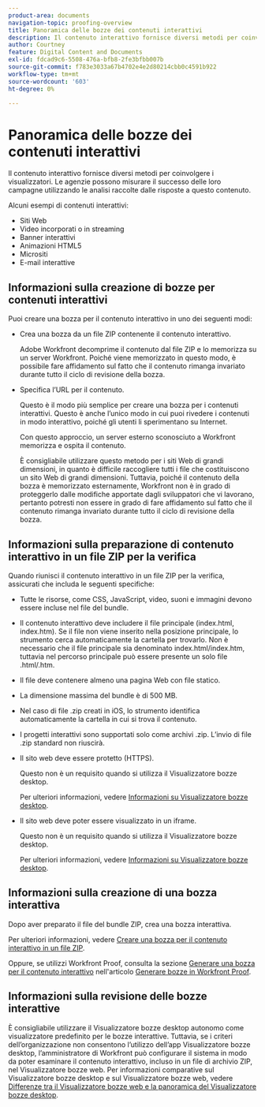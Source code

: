 ```yaml
---
product-area: documents
navigation-topic: proofing-overview
title: Panoramica delle bozze dei contenuti interattivi
description: Il contenuto interattivo fornisce diversi metodi per coinvolgere i visualizzatori. Le agenzie possono misurare il successo delle loro campagne utilizzando le analisi raccolte dalle risposte a questo contenuto.
author: Courtney
feature: Digital Content and Documents
exl-id: fdcad9c6-5508-476a-bfb8-2fe3bfbb007b
source-git-commit: f783e3033a67b4702e4e2d80214cbb0c4591b922
workflow-type: tm+mt
source-wordcount: '603'
ht-degree: 0%

---
```


# Panoramica delle bozze dei contenuti interattivi

<!-- Audited: 01/2024 -->

Il contenuto interattivo fornisce diversi metodi per coinvolgere i visualizzatori. Le agenzie possono misurare il successo delle loro campagne utilizzando le analisi raccolte dalle risposte a questo contenuto.

Alcuni esempi di contenuti interattivi:

* Siti Web
* Video incorporati o in streaming
* Banner interattivi
* Animazioni HTML5
* Micrositi
* E-mail interattive

## Informazioni sulla creazione di bozze per contenuti interattivi

Puoi creare una bozza per il contenuto interattivo in uno dei seguenti modi:

* Crea una bozza da un file ZIP contenente il contenuto interattivo.

  Adobe Workfront decomprime il contenuto dal file ZIP e lo memorizza su un server Workfront. Poiché viene memorizzato in questo modo, è possibile fare affidamento sul fatto che il contenuto rimanga invariato durante tutto il ciclo di revisione della bozza.

* Specifica l’URL per il contenuto.

  Questo è il modo più semplice per creare una bozza per i contenuti interattivi. Questo è anche l’unico modo in cui puoi rivedere i contenuti in modo interattivo, poiché gli utenti li sperimentano su Internet.

  Con questo approccio, un server esterno sconosciuto a Workfront memorizza e ospita il contenuto.

  È consigliabile utilizzare questo metodo per i siti Web di grandi dimensioni, in quanto è difficile raccogliere tutti i file che costituiscono un sito Web di grandi dimensioni. Tuttavia, poiché il contenuto della bozza è memorizzato esternamente, Workfront non è in grado di proteggerlo dalle modifiche apportate dagli sviluppatori che vi lavorano, pertanto potresti non essere in grado di fare affidamento sul fatto che il contenuto rimanga invariato durante tutto il ciclo di revisione della bozza.

## Informazioni sulla preparazione di contenuto interattivo in un file ZIP per la verifica

Quando riunisci il contenuto interattivo in un file ZIP per la verifica, assicurati che includa le seguenti specifiche:

* Tutte le risorse, come CSS, JavaScript, video, suoni e immagini devono essere incluse nel file del bundle.
* Il contenuto interattivo deve includere il file principale (index.html, index.htm). Se il file non viene inserito nella posizione principale, lo strumento cerca automaticamente la cartella per trovarlo. Non è necessario che il file principale sia denominato index.html/index.htm, tuttavia nel percorso principale può essere presente un solo file .html/.htm.
* Il file deve contenere almeno una pagina Web con file statico.
* La dimensione massima del bundle è di 500 MB.
* Nel caso di file .zip creati in iOS, lo strumento identifica automaticamente la cartella in cui si trova il contenuto.
* I progetti interattivi sono supportati solo come archivi .zip. L’invio di file .zip standard non riuscirà.
* Il sito web deve essere protetto (HTTPS).

  Questo non è un requisito quando si utilizza il Visualizzatore bozze desktop.

  Per ulteriori informazioni, vedere [Informazioni su Visualizzatore bozze desktop](../../../workfront-proof/wp-work-proofsfiles/review-proofs-dpv/destop-proofing-viewer.md).

* Il sito web deve poter essere visualizzato in un iframe.

  Questo non è un requisito quando si utilizza il Visualizzatore bozze desktop.

  Per ulteriori informazioni, vedere [Informazioni su Visualizzatore bozze desktop](../../../workfront-proof/wp-work-proofsfiles/review-proofs-dpv/destop-proofing-viewer.md).

## Informazioni sulla creazione di una bozza interattiva

Dopo aver preparato il file del bundle ZIP, crea una bozza interattiva.

Per ulteriori informazioni, vedere [Creare una bozza per il contenuto interattivo in un file ZIP](../../../review-and-approve-work/proofing/creating-proofs-within-workfront/generate-proof-interactive-content.md).

Oppure, se utilizzi Workfront Proof, consulta la sezione [Generare una bozza per il contenuto interattivo](../../../workfront-proof/wp-work-proofsfiles/create-proofs-and-files/generate-proofs.md#generate-a-proof-for-interactive-content) nell&#39;articolo [Generare bozze in Workfront Proof](../../../workfront-proof/wp-work-proofsfiles/create-proofs-and-files/generate-proofs.md).

## Informazioni sulla revisione delle bozze interattive

È consigliabile utilizzare il Visualizzatore bozze desktop autonomo come visualizzatore predefinito per le bozze interattive. Tuttavia, se i criteri dell’organizzazione non consentono l’utilizzo dell’app Visualizzatore bozze desktop, l’amministratore di Workfront può configurare il sistema in modo da poter esaminare il contenuto interattivo, incluso in un file di archivio ZIP, nel Visualizzatore bozze web. Per informazioni comparative sul Visualizzatore bozze desktop e sul Visualizzatore bozze web, vedere [Differenze tra il Visualizzatore bozze web e la panoramica del Visualizzatore bozze desktop](../../../review-and-approve-work/proofing/proofing-overview/understand-differences-between-web-viewer.md).
